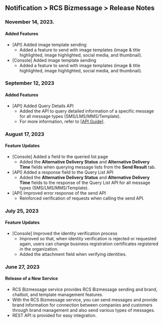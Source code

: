 ## Notification > RCS Bizmessage > Release Notes

### November 14, 2023.
#### Added Features
* [API] Added image template sending
    * Added a feature to send with image templates (image & title highlighted, image highlighted, social media, and thumbnail).
* [Console] Added image template sending
    * Added a feature to send with image templates (image & title highlighted, image highlighted, social media, and thumbnail).

### September 12, 2023
#### Added Features
* [API] Added Query Details API
    * Added the API to query detailed information of a specific message for all message types (SMS/LMS/MMS/Template).
    * For more information, refer to [[API Guide](./api-guide/#_3)].

### August 17, 2023
#### Feature Updates
* [Console] Added a field to the queried list page
    * Added the **Alternative Delivery Status** and **Alternative Delivery Time** fields when querying message lists from the **Send Result** tab.
* [API] Added a response field to the Query List API
    * Added the **Alternative Delivery Status** and **Alternative Delivery Time** fields to the response of the Query List API for all message types (SMS/LMS/MMS/Template).
* [API] Improved error response of the send API
    * Reinforced verification of requests when calling the send API.

### July 25, 2023
#### Feature Updates
* [Console] Improved the identity verification process
    * Improved so that, when identity verification is rejected or requested again, users can change business registration certificates registered in the organization.
    * Added the attachment field when verifying identities.

### June 27, 2023
#### Release of a New Service
* RCS Bizmessage service provides RCS Bizmessage sending and brand, chatbot, and template management features.
* With the RCS Bizmessage service, you can send messages and provide brand information for connection between companies and customers through brand management and also send various types of messages.
* REST API is provided for easy integration.

